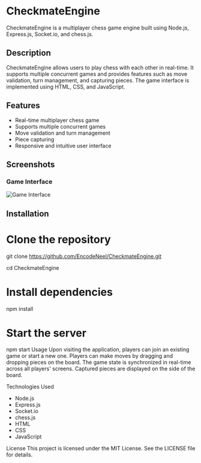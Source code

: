 # CheckmateEngine

CheckmateEngine is a multiplayer chess game engine built using Node.js, Express.js, Socket.io, and chess.js.

## Description

CheckmateEngine allows users to play chess with each other in real-time. It supports multiple concurrent games and provides features such as move validation, turn management, and capturing pieces. The game interface is implemented using HTML, CSS, and JavaScript.

## Features

- Real-time multiplayer chess game
- Supports multiple concurrent games
- Move validation and turn management
- Piece capturing
- Responsive and intuitive user interface

## Screenshots

### Game Interface
![Game Interface](C:\Users\dasin\OneDrive\Pictures\Screenshots)


## Installation

# Clone the repository
git clone https://github.com/EncodeNeel/CheckmateEngine.git

cd CheckmateEngine

# Install dependencies
npm install

# Start the server
npm start
Usage
Upon visiting the application, players can join an existing game or start a new one.
Players can make moves by dragging and dropping pieces on the board.
The game state is synchronized in real-time across all players' screens.
Captured pieces are displayed on the side of the board.

Technologies Used
- Node.js
- Express.js
- Socket.io
- chess.js
- HTML
- CSS
- JavaScript

License
This project is licensed under the MIT License. See the LICENSE file for details.
